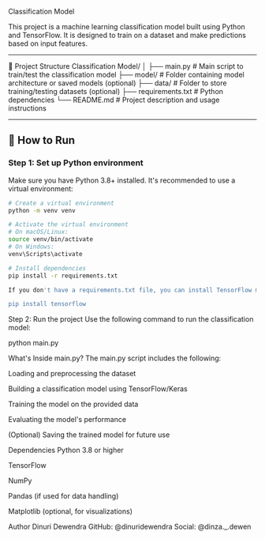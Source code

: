 Classification Model

This project is a machine learning classification model built using Python and TensorFlow. It is designed to train on a dataset and make predictions based on input features.

---

📁 Project Structure
Classification Model/
│
├── main.py # Main script to train/test the classification model
├── model/ # Folder containing model architecture or saved models (optional)
├── data/ # Folder to store training/testing datasets (optional)
├── requirements.txt # Python dependencies
└── README.md # Project description and usage instructions


---

## 🚀 How to Run

### Step 1: Set up Python environment

Make sure you have Python 3.8+ installed. It's recommended to use a virtual environment:

```bash
# Create a virtual environment
python -m venv venv

# Activate the virtual environment
# On macOS/Linux:
source venv/bin/activate
# On Windows:
venv\Scripts\activate

# Install dependencies
pip install -r requirements.txt

If you don't have a requirements.txt file, you can install TensorFlow manually:

pip install tensorflow
```

Step 2: Run the project
Use the following command to run the classification model:

python main.py

What's Inside main.py?
The main.py script includes the following:

Loading and preprocessing the dataset

Building a classification model using TensorFlow/Keras

Training the model on the provided data

Evaluating the model's performance

(Optional) Saving the trained model for future use

Dependencies
Python 3.8 or higher

TensorFlow

NumPy

Pandas (if used for data handling)

Matplotlib (optional, for visualizations)


Author
Dinuri Dewendra
GitHub: @dinuridewendra
Social: @dinza._.dewen
